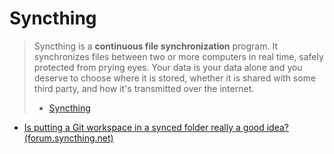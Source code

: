 # Syncthing

> Syncthing is a **continuous file synchronization** program. It synchronizes files between two or more computers in real time, safely protected from prying eyes. Your data is your data alone and you deserve to choose where it is stored, whether it is shared with some third party, and how it's transmitted over the internet.
>
> - [Syncthing](https://syncthing.net/)

- [Is putting a Git workspace in a synced folder really a good idea? (forum.syncthing.net)](https://forum.syncthing.net/t/is-putting-a-git-workspace-in-a-synced-folder-really-a-good-idea/1774)


